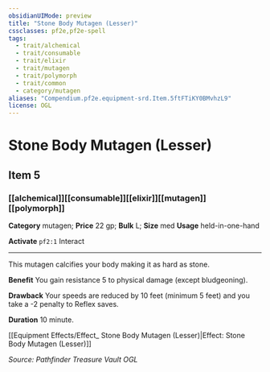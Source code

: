 ```yaml
---
obsidianUIMode: preview
title: "Stone Body Mutagen (Lesser)"
cssclasses: pf2e,pf2e-spell
tags:
  - trait/alchemical
  - trait/consumable
  - trait/elixir
  - trait/mutagen
  - trait/polymorph
  - trait/common
  - category/mutagen
aliases: "Compendium.pf2e.equipment-srd.Item.5ftFTiKY0BMvhzL9"
license: OGL
---
```

# Stone Body Mutagen (Lesser)
## Item 5
### [[alchemical]][[consumable]][[elixir]][[mutagen]][[polymorph]]

**Category** mutagen; 
**Price** 22 gp; 
**Bulk** L; **Size** med
**Usage** held-in-one-hand

**Activate** `pf2:1` Interact

* * *

This mutagen calcifies your body making it as hard as stone.

**Benefit** You gain resistance 5 to physical damage (except bludgeoning).

**Drawback** Your speeds are reduced by 10 feet (minimum 5 feet) and you take a -2 penalty to Reflex saves.

**Duration** 10 minute.

[[Equipment Effects/Effect_ Stone Body Mutagen (Lesser)|Effect: Stone Body Mutagen (Lesser)]]

*Source: Pathfinder Treasure Vault*
*OGL*